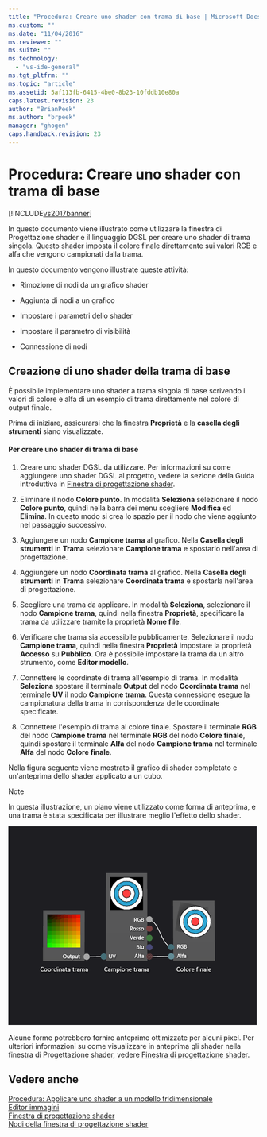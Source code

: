 ```yaml
---
title: "Procedura: Creare uno shader con trama di base | Microsoft Docs"
ms.custom: ""
ms.date: "11/04/2016"
ms.reviewer: ""
ms.suite: ""
ms.technology: 
  - "vs-ide-general"
ms.tgt_pltfrm: ""
ms.topic: "article"
ms.assetid: 5af113fb-6415-4be0-8b23-10fddb10e80a
caps.latest.revision: 23
author: "BrianPeek"
ms.author: "brpeek"
manager: "ghogen"
caps.handback.revision: 23
---
```

# Procedura: Creare uno shader con trama di base
[!INCLUDE[vs2017banner](../code-quality/includes/vs2017banner.md)]

In questo documento viene illustrato come utilizzare la finestra di Progettazione shader e il linguaggio DGSL per creare uno shader di trama singola.  Questo shader imposta il colore finale direttamente sui valori RGB e alfa che vengono campionati dalla trama.  
  
 In questo documento vengono illustrate queste attività:  
  
-   Rimozione di nodi da un grafico shader  
  
-   Aggiunta di nodi a un grafico  
  
-   Impostare i parametri dello shader  
  
-   Impostare il parametro di visibilità  
  
-   Connessione di nodi  
  
## Creazione di uno shader della trama di base  
 È possibile implementare uno shader a trama singola di base scrivendo i valori di colore e alfa di un esempio di trama direttamente nel colore di output finale.  
  
 Prima di iniziare, assicurarsi che la finestra **Proprietà** e la **casella degli strumenti** siano visualizzate.  
  
#### Per creare uno shader di trama di base  
  
1.  Creare uno shader DGSL da utilizzare.  Per informazioni su come aggiungere uno shader DGSL al progetto, vedere la sezione della Guida introduttiva in [Finestra di progettazione shader](../designers/shader-designer.md).  
  
2.  Eliminare il nodo **Colore punto**.  In modalità **Seleziona** selezionare il nodo **Colore punto**, quindi nella barra dei menu scegliere **Modifica** ed **Elimina**.  In questo modo si crea lo spazio per il nodo che viene aggiunto nel passaggio successivo.  
  
3.  Aggiungere un nodo **Campione trama** al grafico.  Nella **Casella degli strumenti** in **Trama** selezionare **Campione trama** e spostarlo nell'area di progettazione.  
  
4.  Aggiungere un nodo **Coordinata trama** al grafico.  Nella **Casella degli strumenti** in **Trama** selezionare **Coordinata trama** e spostarla nell'area di progettazione.  
  
5.  Scegliere una trama da applicare.  In modalità **Seleziona**, selezionare il nodo **Campione trama**, quindi nella finestra **Proprietà**, specificare la trama da utilizzare tramite la proprietà **Nome file**.  
  
6.  Verificare che trama sia accessibile pubblicamente.  Selezionare il nodo **Campione trama**, quindi nella finestra **Proprietà** impostare la proprietà **Accesso** su **Pubblico**.  Ora è possibile impostare la trama da un altro strumento, come **Editor modello**.  
  
7.  Connettere le coordinate di trama all'esempio di trama.  In modalità **Seleziona** spostare il terminale **Output** del nodo **Coordinata trama** nel terminale **UV** il nodo **Campione trama**.  Questa connessione esegue la campionatura della trama in corrispondenza delle coordinate specificate.  
  
8.  Connettere l'esempio di trama al colore finale.  Spostare il terminale **RGB** del nodo **Campione trama** nel terminale **RGB** del nodo **Colore finale**, quindi spostare il terminale **Alfa** del nodo **Campione trama** nel terminale **Alfa** del nodo **Colore finale**.  
  
 Nella figura seguente viene mostrato il grafico di shader completato e un'anteprima dello shader applicato a un cubo.  
  
> [!NOTE]
>  In questa illustrazione, un piano viene utilizzato come forma di anteprima, e una trama è stata specificata per illustrare meglio l'effetto dello shader.  
  
 ![Grafico shader e anteprima del relativo effetto](../designers/media/digit-texture-effect.png "Digit\-Texture\-Effect")  
  
 Alcune forme potrebbero fornire anteprime ottimizzate per alcuni pixel.  Per ulteriori informazioni su come visualizzare in anteprima gli shader nella finestra di Progettazione shader, vedere [Finestra di progettazione shader](../designers/shader-designer.md).  
  
## Vedere anche  
 [Procedura: Applicare uno shader a un modello tridimensionale](../designers/how-to-apply-a-shader-to-a-3-d-model.md)   
 [Editor immagini](../designers/image-editor.md)   
 [Finestra di progettazione shader](../designers/shader-designer.md)   
 [Nodi della finestra di progettazione shader](../designers/shader-designer-nodes.md)